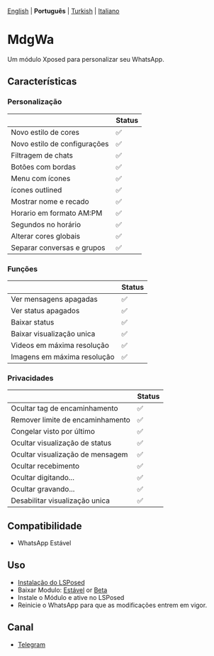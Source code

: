 [English](../README.md) | **Português** | [Turkish](./README_TR.md) | [Italiano](languages/README_IT.md)

# MdgWa

Um módulo Xposed para personalizar seu WhatsApp.

## Características

### Personalização

|  | Status |
| ------------- | ------------- |
| Novo estilo de cores | ✅ |
| Novo estilo de configurações | ✅ |
| Filtragem de chats | ✅ |
| Botões com bordas | ✅ |
| Menu com ícones | ✅ |
| ícones outlined | ✅ |
| Mostrar nome e recado | ✅ |
| Horario em formato AM:PM | ✅ |
| Segundos no horário | ✅ |
| Alterar cores globais | ✅ |
| Separar conversas e grupos | ✅ |


### Funções

|  | Status |
| ------------- | ------------- |
| Ver mensagens apagadas | ✅ |
| Ver status apagados | ✅ |
| Baixar status | ✅ |
| Baixar visualização unica | ✅ |
| Videos em máxima resolução | ✅ |
| Imagens em máxima resolução | ✅ |

### Privacidades

|  | Status |
| ------------- | ------------- |
| Ocultar tag de encaminhamento | ✅ |
| Remover limite de encaminhamento | ✅ |
| Congelar visto por último | ✅ |
| Ocultar visualização de status | ✅ |
| Ocultar visualização de mensagem | ✅ |
| Ocultar recebimento | ✅ |
| Ocultar digitando... | ✅ |
| Ocultar gravando... | ✅ |
| Desabilitar visualização unica | ✅ |

## Compatibilidade

- WhatsApp Estável

## Uso

- [Instalação do LSPosed](https://github.com/LSPosed/LSPosed)
- Baixar Modulo: [Estável](https://github.com/ItsMadruga/MdgWa/releases/latest) or [Beta](https://github.com/ItsMadruga/MdgWa/actions)
- Instale o Módulo e ative no LSPosed
- Reinicie o WhatsApp para que as modificações entrem em vigor.

## Canal

- [Telegram](https://t.me/mdgwamodule)

